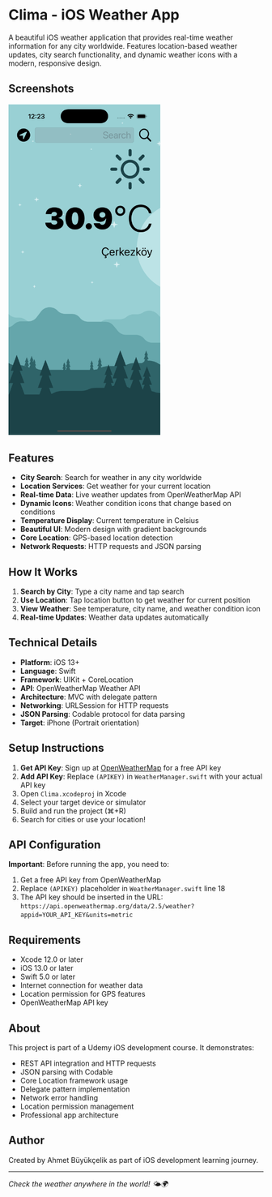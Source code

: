 # Clima - iOS Weather App

A beautiful iOS weather application that provides real-time weather information for any city worldwide. Features location-based weather updates, city search functionality, and dynamic weather icons with a modern, responsive design.

## Screenshots

<img src="./Screenshot.png" width="300" alt="App Screenshot">

## Features

- **City Search**: Search for weather in any city worldwide
- **Location Services**: Get weather for your current location
- **Real-time Data**: Live weather updates from OpenWeatherMap API
- **Dynamic Icons**: Weather condition icons that change based on conditions
- **Temperature Display**: Current temperature in Celsius
- **Beautiful UI**: Modern design with gradient backgrounds
- **Core Location**: GPS-based location detection
- **Network Requests**: HTTP requests and JSON parsing

## How It Works

1. **Search by City**: Type a city name and tap search
2. **Use Location**: Tap location button to get weather for current position
3. **View Weather**: See temperature, city name, and weather condition icon
4. **Real-time Updates**: Weather data updates automatically

## Technical Details

- **Platform**: iOS 13+
- **Language**: Swift
- **Framework**: UIKit + CoreLocation
- **API**: OpenWeatherMap Weather API
- **Architecture**: MVC with delegate pattern
- **Networking**: URLSession for HTTP requests
- **JSON Parsing**: Codable protocol for data parsing
- **Target**: iPhone (Portrait orientation)

## Setup Instructions

1. **Get API Key**: Sign up at [OpenWeatherMap](https://openweathermap.org/api) for a free API key
2. **Add API Key**: Replace `(APIKEY)` in `WeatherManager.swift` with your actual API key
3. Open `Clima.xcodeproj` in Xcode
4. Select your target device or simulator
5. Build and run the project (⌘+R)
6. Search for cities or use your location!

## API Configuration

**Important**: Before running the app, you need to:
1. Get a free API key from OpenWeatherMap
2. Replace `(APIKEY)` placeholder in `WeatherManager.swift` line 18
3. The API key should be inserted in the URL: `https://api.openweathermap.org/data/2.5/weather?appid=YOUR_API_KEY&units=metric`

## Requirements

- Xcode 12.0 or later
- iOS 13.0 or later
- Swift 5.0 or later
- Internet connection for weather data
- Location permission for GPS features
- OpenWeatherMap API key

## About

This project is part of a Udemy iOS development course. It demonstrates:
- REST API integration and HTTP requests
- JSON parsing with Codable
- Core Location framework usage
- Delegate pattern implementation
- Network error handling
- Location permission management
- Professional app architecture

## Author

Created by Ahmet Büyükçelik as part of iOS development learning journey.

---

*Check the weather anywhere in the world! 🌤️🌍*
